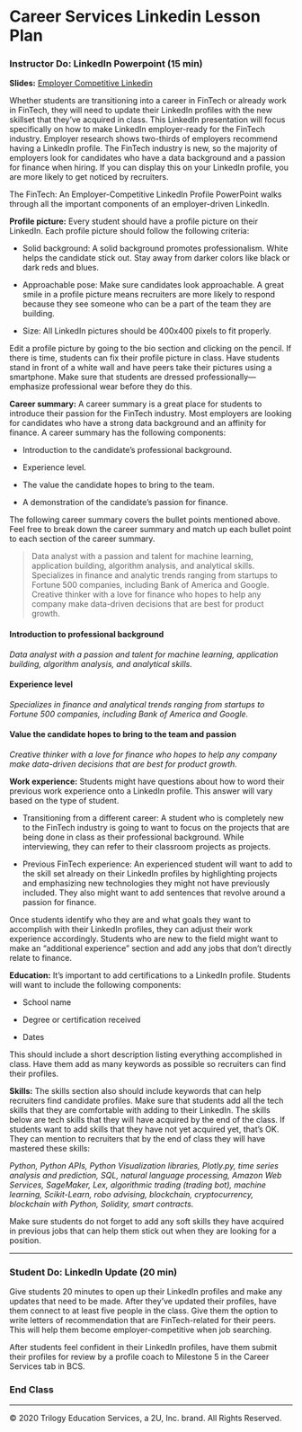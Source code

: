 # Career Services Linkedin Lesson Plan

### Instructor Do: LinkedIn Powerpoint (15 min)

**Slides:** [Employer Competitive Linkedin](https://docs.google.com/presentation/d/1zlnuUVMoA2T1S6RdGo8CchwZNB5F_E_DkrGLlINRlDY/edit?usp=sharing)

Whether students are transitioning into a career in FinTech or already work in FinTech, they will need to update their LinkedIn profiles with the new skillset that they’ve acquired in class. This LinkedIn presentation will focus specifically on how to make LinkedIn employer-ready for the FinTech industry. Employer research shows two-thirds of employers recommend having a LinkedIn profile. The FinTech industry is new, so the majority of employers look for candidates who have a data background and a passion for finance when hiring. If you can display this on your LinkedIn profile, you are more likely to get noticed by recruiters.

The FinTech: An Employer-Competitive LinkedIn Profile PowerPoint walks through all the important components of an employer-driven LinkedIn.

**Profile picture:** Every student should have a profile picture on their LinkedIn. Each profile picture should follow the following criteria:

* Solid background: A solid background promotes professionalism. White helps the candidate stick out. Stay away from darker colors like black or dark reds and blues.

* Approachable pose: Make sure candidates look approachable. A great smile in a profile picture means recruiters are more likely to respond because they see someone who can be a part of the team they are building.

* Size: All LinkedIn pictures should be 400x400 pixels to fit properly.

Edit a profile picture by going to the bio section and clicking on the pencil. If there is time,  students can fix their profile picture in class. Have students stand in front of a white wall and have peers take their pictures using a smartphone. Make sure that students are dressed professionally—emphasize professional wear before they do this.

**Career summary:** A career summary is a great place for students to introduce their passion for the FinTech industry. Most employers are looking for candidates who have a strong data background and an affinity for finance. A career summary has the following components:

* Introduction to the candidate’s professional background.

* Experience level.

* The value the candidate hopes to bring to the team.

* A demonstration of the candidate’s passion for finance.

The following career summary covers the bullet points mentioned above. Feel free to break down the career summary and match up each bullet point to each section of the career summary.

> Data analyst with a passion and talent for machine learning, application building, algorithm analysis, and analytical skills. Specializes in finance and analytic trends ranging from startups to Fortune 500 companies, including Bank of America and Google. Creative thinker with a love for finance who hopes to help any company make data-driven decisions that are best for product growth.

#### Introduction to professional background

_Data analyst with a passion and talent for machine learning, application building, algorithm analysis, and analytical skills._

#### Experience level

_Specializes in finance and analytical trends ranging from startups to Fortune 500 companies, including Bank of America and Google._

#### Value the candidate hopes to bring to the team and passion

_Creative thinker with a love for finance who hopes to help any company make data-driven decisions that are best for product growth._

**Work experience:** Students might have questions about how to word their previous work experience onto a LinkedIn profile. This answer will vary based on the type of student.

* Transitioning from a different career: A student who is completely new to the FinTech industry is going to want to focus on the projects that are being done in class as their professional background. While interviewing, they can refer to their classroom projects as projects.

* Previous FinTech experience: An experienced student will want to add to the skill set already on their LinkedIn profiles by highlighting projects and emphasizing new technologies they might not have previously included. They also might want to add sentences that revolve around a passion for finance.

Once students identify who they are and what goals they want to accomplish with their LinkedIn profiles, they can adjust their work experience accordingly. Students who are new to the field might want to make an “additional experience” section and add any jobs that don’t directly relate to finance.

**Education:** It’s important to add certifications to a LinkedIn profile. Students will want to include the following components:

* School name

* Degree or certification received

* Dates

This should include a short description listing everything accomplished in class. Have them add as many keywords as possible so recruiters can find their profiles.

**Skills:** The skills section also should include keywords that can help recruiters find candidate profiles. Make sure that students add all the tech skills that they are comfortable with adding to their LinkedIn. The skills below are tech skills that they will have acquired by the end of the class. If students want to add skills that they have not yet acquired yet, that’s OK. They can mention to recruiters that by the end of class they will have mastered these skills:

_Python, Python APIs, Python Visualization libraries, Plotly.py, time series analysis and prediction, SQL, natural language processing, Amazon Web Services, SageMaker, Lex, algorithmic trading (trading bot), machine learning, Scikit-Learn, robo advising, blockchain, cryptocurrency, blockchain with Python, Solidity, smart contracts._

Make sure students do not forget to add any soft skills they have acquired in previous jobs that can help them stick out when they are looking for a position.

---

### Student Do: LinkedIn Update (20 min)

Give students 20 minutes to open up their LinkedIn profiles and make any updates that need to be made. After they’ve updated their profiles, have them connect to at least five people in the class. Give them the option to write letters of recommendation that are FinTech-related for their peers. This will help them become employer-competitive when job searching.

After students feel confident in their LinkedIn profiles, have them submit their profiles for review by a profile coach to Milestone 5 in the Career Services tab in BCS.

### End Class

---

© 2020 Trilogy Education Services, a 2U, Inc. brand. All Rights Reserved.
